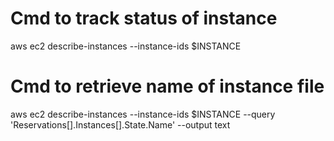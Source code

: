 # Cmd to track status of instance
aws ec2 describe-instances --instance-ids $INSTANCE

# Cmd to retrieve name of instance file
aws ec2 describe-instances --instance-ids $INSTANCE --query 'Reservations[].Instances[].State.Name' --output text